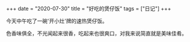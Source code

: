 ﻿+++ 
date = "2020-07-30"
title = "好吃的煲仔饭"
tags = ["日记"]
+++

今天中午吃了一碗'开小灶'牌的速热煲仔饭。

色香味俱全，不光闻起来很香，吃起来也很爽口，对我来说简直就是美味佳肴。